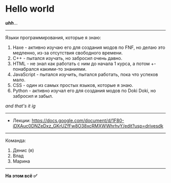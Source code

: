 # Hello world
***uhh***...
____
Языки программирования, которые я знаю:
1. Haxe - активно изучаю его для создания модов по FNF, но делаю это медленно, из-за отсутствия свободного времени.
2. C++ - пытался изучать, но забросил очень давно.
3. HTML - не знал как работать с ним до начала 1 курса, а потом +- понабрался какими-то знаниями.
4. JavaScript - пытался изучить, пытался работать, пока что успехов мало.
5. CSS - один из самых простых языков, которые я знаю.
6. Python - активно изучал его для создания модов по Doki Doki, но забросил и забыл.

*and that's it ig*
____
- Лекции:
https://docs.google.com/document/d/1F80-iDXAuc0DNZeDxz_GKrUZfFw8O38xcRMXWWhrhvY/edit?usp=drivesdk
____
Команда:
1. Денис (я)
2. Влад
3. Марина
____
**На этом всё ✅**
